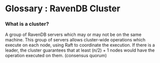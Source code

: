 ﻿# Glossary : RavenDB Cluster

### What is a cluster?
A group of RavenDB servers which may or may not be on the same machine. 
This group of servers allows cluster-wide operations which execute on each node, using Raft to coordinate the execution.
If there is a leader, the cluster guarantees that at least (n/2) + 1 nodes would have the operation executed on them. (consensus quorum)
